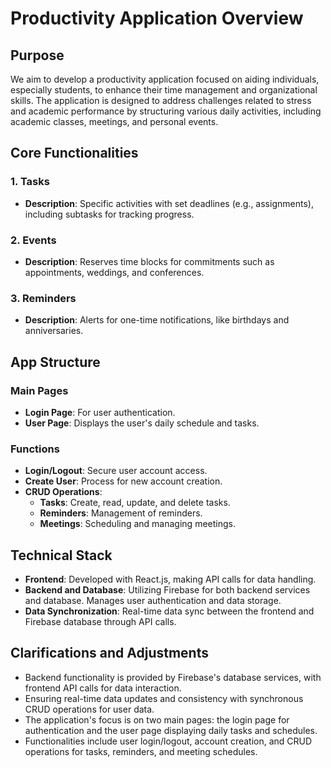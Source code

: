 # Productivity Application Overview

## Purpose
We aim to develop a productivity application focused on aiding individuals, especially students, to enhance their time management and organizational skills. The application is designed to address challenges related to stress and academic performance by structuring various daily activities, including academic classes, meetings, and personal events.

## Core Functionalities
### 1. Tasks
   - **Description**: Specific activities with set deadlines (e.g., assignments), including subtasks for tracking progress.

### 2. Events
   - **Description**: Reserves time blocks for commitments such as appointments, weddings, and conferences.

### 3. Reminders
   - **Description**: Alerts for one-time notifications, like birthdays and anniversaries.

## App Structure
### Main Pages
- **Login Page**: For user authentication.
- **User Page**: Displays the user's daily schedule and tasks.

### Functions
- **Login/Logout**: Secure user account access.
- **Create User**: Process for new account creation.
- **CRUD Operations**:
  - **Tasks**: Create, read, update, and delete tasks.
  - **Reminders**: Management of reminders.
  - **Meetings**: Scheduling and managing meetings.

## Technical Stack
- **Frontend**: Developed with React.js, making API calls for data handling.
- **Backend and Database**: Utilizing Firebase for both backend services and database. Manages user authentication and data storage.
- **Data Synchronization**: Real-time data sync between the frontend and Firebase database through API calls.

## Clarifications and Adjustments
- Backend functionality is provided by Firebase's database services, with frontend API calls for data interaction.
- Ensuring real-time data updates and consistency with synchronous CRUD operations for user data.
- The application's focus is on two main pages: the login page for authentication and the user page displaying daily tasks and schedules.
- Functionalities include user login/logout, account creation, and CRUD operations for tasks, reminders, and meeting schedules.

